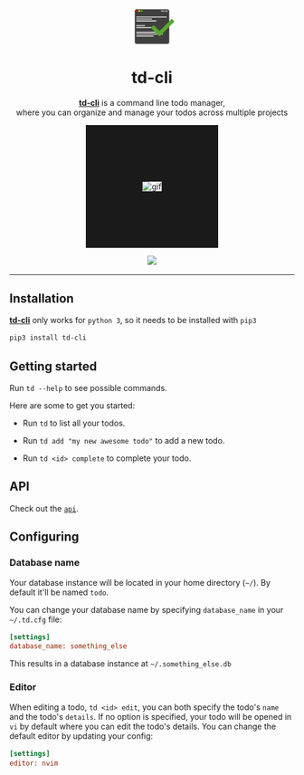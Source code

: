 <p align="center"><img src="https://raw.githubusercontent.com/darrikonn/td-cli/master/img/td-cli.png" width=80 alt="Icon"/></p>

<h1 align="center">td-cli</h1>

<p align="center"><a href="https://pypi.org/project/td-cli/"><strong>td-cli</strong></a> is a command line todo manager, <br/>where you can organize and manage your todos across multiple projects</p>
<p align="center"><img class="img-responsive" width="500" border="100" src="https://raw.githubusercontent.com/darrikonn/td-cli/master/img/td-cli.gif" alt="gif"/></p>
<p align="center"><img src="https://badge.fury.io/py/td-cli.svg" /></p>

<hr />

## Installation
[**td-cli**](https://pypi.org/project/td-cli/) only works for `python 3`, so it needs to be installed with `pip3`
```bash
pip3 install td-cli
```

## Getting started
Run `td --help` to see possible commands.

Here are some to get you started:
- Run `td` to list all your todos.

- Run `td add "my new awesome todo"` to add a new todo.

- Run `td <id> complete` to complete your todo.


## API
Check out the [`api`](https://github.com/darrikonn/td-cli/blob/master/API.md).

## Configuring
### Database name
Your database instance will be located in your home directory (`~/`).
By default it'll be named `todo`.

You can change your database name by specifying `database_name` in your `~/.td.cfg` file:
```cfg
[settings]
database_name: something_else
```
This results in a database instance at `~/.something_else.db`

### Editor
When editing a todo, `td <id> edit`, you can both specify the todo's `name` and the todo's `details`. If no option is specified, your todo will be opened in `vi` by default where you can edit the todo's details. You can change the default editor by updating your config:
```cfg
[settings]
editor: nvim
```
